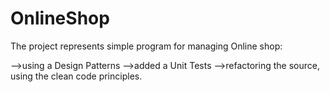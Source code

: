 # OnlineShop

Тhe project represents simple program for managing Online shop:

-->using a Design Patterns
-->added a Unit Tests
-->refactoring the source, using the clean code principles.
